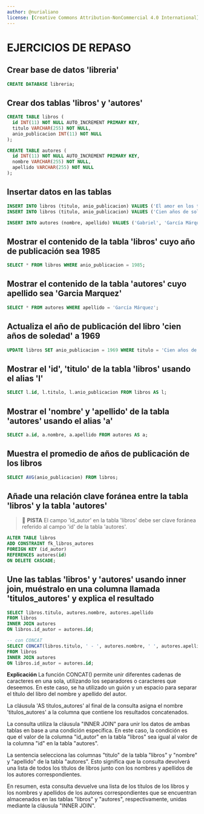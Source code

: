 ```yaml
---
author: @nurialiano
license: [Creative Commons Attribution-NonCommercial 4.0 International](https://creativecommons.org/licenses/by-nc/4.0/legalcode)
---
```


# EJERCICIOS DE REPASO

## Crear base de datos 'libreria'

~~~sql
CREATE DATABASE libreria;
~~~

## Crear dos tablas 'libros' y 'autores'

~~~sql
CREATE TABLE libros (
  id INT(11) NOT NULL AUTO_INCREMENT PRIMARY KEY,
  titulo VARCHAR(255) NOT NULL,
  anio_publicacion INT(11) NOT NULL
);

CREATE TABLE autores (
  id INT(11) NOT NULL AUTO_INCREMENT PRIMARY KEY,
  nombre VARCHAR(255) NOT NULL,
  apellido VARCHAR(255) NOT NULL
);

~~~

## Insertar datos en las tablas

~~~sql
INSERT INTO libros (titulo, anio_publicacion) VALUES ('El amor en los tiempos del cólera', 1985);
INSERT INTO libros (titulo, anio_publicacion) VALUES ('Cien años de soledad', 1967);

INSERT INTO autores (nombre, apellido) VALUES ('Gabriel', 'García Márquez');

~~~

## Mostrar el contenido de la tabla 'libros' cuyo año de publicación sea 1985

~~~sql
SELECT * FROM libros WHERE anio_publicacion = 1985;
~~~

## Mostrar el contenido de la tabla 'autores' cuyo apellido sea 'Garcia Marquez'

~~~sql
SELECT * FROM autores WHERE apellido = 'García Márquez';
~~~

## Actualiza el año de publicación del libro 'cien años de soledad' a 1969

~~~sql
UPDATE libros SET anio_publicacion = 1969 WHERE titulo = 'Cien años de soledad';
~~~

## Mostrar el 'id', 'titulo' de la tabla 'libros' usando el alias 'l'

~~~sql
SELECT l.id, l.titulo, l.anio_publicacion FROM libros AS l;
~~~

## Mostrar el 'nombre' y 'apellido' de la tabla 'autores' usando el alias 'a'

~~~sql
SELECT a.id, a.nombre, a.apellido FROM autores AS a;
~~~

## Muestra el promedio de años de publicación de los libros

~~~sql
SELECT AVG(anio_publicacion) FROM libros;
~~~

## Añade una relación clave foránea entre la tabla 'libros' y la tabla 'autores'

>:diamond_shape_with_a_dot_inside: **PISTA** El campo 'id_autor' en la tabla 'libros' debe ser clave foránea referido al campo 'id' de la tabla 'autores'.

~~~sql
ALTER TABLE libros
ADD CONSTRAINT fk_libros_autores
FOREIGN KEY (id_autor)
REFERENCES autores(id)
ON DELETE CASCADE;
~~~

## Une las tablas 'libros' y 'autores' usando inner join, muéstralo en una columna llamada 'titulos_autores' y explica el resultado

~~~sql
SELECT libros.titulo, autores.nombre, autores.apellido
FROM libros
INNER JOIN autores
ON libros.id_autor = autores.id;

-- con CONCAT
SELECT CONCAT(libros.titulo, ' - ', autores.nombre, ' ', autores.apellido) AS titulos_autores
FROM libros
INNER JOIN autores
ON libros.id_autor = autores.id;
~~~

**Explicación**
La función CONCAT() permite unir diferentes cadenas de caracteres en una sola, utilizando los separadores o caracteres que deseemos. En este caso, se ha utilizado un guión y un espacio para separar el título del libro del nombre y apellido del autor.

La cláusula 'AS titulos_autores' al final de la consulta asigna el nombre 'titulos_autores' a la columna que contiene los resultados concatenados.

La consulta utiliza la cláusula "INNER JOIN" para unir los datos de ambas tablas en base a una condición específica. En este caso, la condición es que el valor de la columna "id_autor" en la tabla "libros" sea igual al valor de la columna "id" en la tabla "autores".

La sentencia selecciona las columnas "titulo" de la tabla "libros" y "nombre" y "apellido" de la tabla "autores". Esto significa que la consulta devolverá una lista de todos los títulos de libros junto con los nombres y apellidos de los autores correspondientes.

En resumen, esta consulta devuelve una lista de los títulos de los libros y los nombres y apellidos de los autores correspondientes que se encuentran almacenados en las tablas "libros" y "autores", respectivamente, unidas mediante la cláusula "INNER JOIN".

